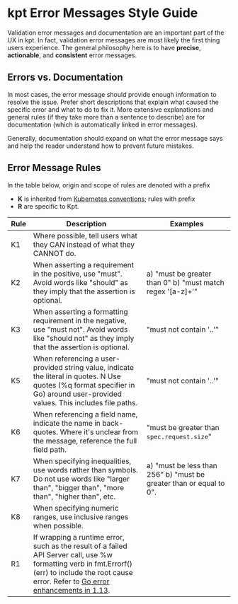 # kpt Error Messages Style Guide

Validation error messages and documentation are an important part of the UX in
kpt. In fact, validation error messages are most likely the first thing users
experience. The general philosophy here is to have **precise**, **actionable**,
and **consistent** error messages.

## Errors vs. Documentation

In most cases, the error message should provide enough information to resolve
the issue. Prefer short descriptions that explain what caused the specific error
and what to do to fix it. More extensive explanations and general rules (if they
take more than a sentence to describe) are for documentation (which is
automatically linked in error messages).

Generally, documentation should expand on what the error message says and help
the reader understand how to prevent future mistakes.

## Error Message Rules

In the table below, origin and scope of rules are denoted with a prefix

- **K** is inherited from
  [Kubernetes conventions](https://github.com/kubernetes/community/blob/master/contributors/devel/sig-architecture/api-conventions.md#validation);
  rules with prefix
- **R** are specific to Kpt.

<!-- prettier-ignore -->
|  Rule  | Description  | Examples  |
| --- | --- | --- |
| K1  | Where possible, tell users what they CAN instead of what they CANNOT do.  |   |
| K2  | When asserting a requirement in the positive, use "must". Avoid words like "should" as they imply that the assertion is optional.  | a) "must be greater than 0"  b) "must match regex '[a-z]+'"  |
| K3  | When asserting a formatting requirement in the negative, use "must not". Avoid words like "should not" as they imply that the assertion is optional.  | "must not contain '..'"  |
| K5  | When referencing a user-provided string value, indicate the literal in quotes.  N Use quotes (%q format specifier in Go) around user-provided values. This includes file paths.  | "must not contain '..'"  |
| K6  | When referencing a field name, indicate the name in back-quotes.  Where it's unclear from the message, reference the full field path.  | "must be greater than `spec.request.size`"  |
| K7  | When specifying inequalities, use words rather than symbols. Do not use words like "larger than", "bigger than", "more than", "higher than", etc.  | a) "must be less than 256"  b) "must be greater than or equal to 0".   |
| K8  | When specifying numeric ranges, use inclusive ranges when possible.  |   |
| R1  | If wrapping a runtime error, such as the result of a failed API Server call, use %w formatting verb in fmt.Errorf()(err) to include the root cause error. Refer to [Go error enhancements in 1.13](https://blog.golang.org/go1.13-errors).  |   |
